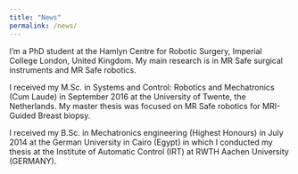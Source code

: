 ```yaml
---
title: "News"
permalink: /news/
---
```


I’m a PhD student at the Hamlyn Centre for Robotic Surgery, Imperial College London, United Kingdom. My main research is in MR Safe surgical instruments and MR Safe robotics.

I received my M.Sc. in Systems and Control: Robotics and Mechatronics (Cum Laude) in September 2016 at the University of Twente, the Netherlands. My master thesis was focused on MR Safe robotics for MRI-Guided Breast biopsy.

I received my B.Sc. in Mechatronics engineering (Highest Honours) in July 2014 at the German University in Cairo (Egypt) in which I conducted my thesis at the Institute of Automatic Control (IRT) at RWTH Aachen University (GERMANY).
